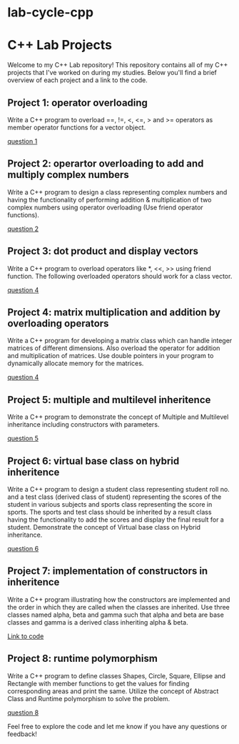 # lab-cycle-cpp
# C++ Lab Projects

Welcome to my C++ Lab repository! This repository contains all of my C++ projects that I've worked on during my studies. Below you'll find a brief overview of each project and a link to the code.

## Project 1: operator overloading

Write a C++ program to overload ==, !=, <, <=, > and >= operators as
member operator functions for a vector object.

[question 1](https://github.com/nabeelnazeer/lab-cycle-2-cpp/blob/master/lab%202/one.cpp)

## Project 2: operartor overloading to add and multiply complex numbers

Write a C++ program to design a class representing complex numbers and
having the functionality of performing addition & multiplication of two complex
numbers using operator overloading (Use friend operator functions).

[question 2](https://github.com/nabeelnazeer/lab-cycle-2-cpp/blob/master/lab%202/two.cpp)

## Project 3: dot product and display vectors

Write a C++ program to overload operators like *, <<, >> using friend
function. The following overloaded operators should work for a class vector.

[question 4](https://github.com/nabeelnazeer/lab-cycle-2-cpp/blob/master/lab%202/three.cpp)

## Project 4: matrix multiplication and addition by overloading operators

Write a C++ program for developing a matrix class which can handle integer
matrices of different dimensions. Also overload the operator for addition and
multiplication of matrices. Use double pointers in your program to dynamically
allocate memory for the matrices.

[question 4](https://github.com/nabeelnazeer/lab-cycle-2-cpp/blob/master/lab%202/four.cpp)

## Project 5: multiple and multilevel inheritence

Write a C++ program to demonstrate the concept of Multiple and Multilevel
inheritance including constructors with parameters.

[question 5](https://github.com/nabeelnazeer/lab-cycle-2-cpp/blob/master/lab%202/five.cpp)

## Project 6: virtual base class on hybrid inheritence

Write a C++ program to design a student class representing student roll no. and
a test class (derived class of student) representing the scores of the student in
various subjects and sports class representing the score in sports. The sports and
test class should be inherited by a result class having the functionality to add
the scores and display the final result for a student. Demonstrate the concept of
Virtual base class on Hybrid inheritance.

[question 6]()

## Project 7: implementation of constructors in inheritence

Write a C++ program illustrating how the constructors are implemented and the
order in which they are called when the classes are inherited. Use three classes
named alpha, beta and gamma such that alpha and beta are base classes and
gamma is a derived class inheriting alpha & beta.

[Link to code](https://github.com/nabeelnazeer/lab-cycle-2-cpp/blob/master/lab%202/seven.cpp)

## Project 8: runtime polymorphism

Write a C++ program to define classes Shapes, Circle, Square, Ellipse and
Rectangle with member functions to get the values for finding corresponding
areas and print the same. Utilize the concept of Abstract Class and Runtime
polymorphism to solve the problem.

[question 8](https://github.com/nabeelnazeer/lab-cycle-2-cpp/blob/master/lab%202/eight.cpp)

Feel free to explore the code and let me know if you have any questions or feedback!

